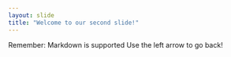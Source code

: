 ```yaml
---
layout: slide
title: "Welcome to our second slide!"
---
```

Remember: Markdown is supported
Use the left arrow to go back!